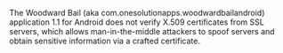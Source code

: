 The Woodward Bail (aka com.onesolutionapps.woodwardbailandroid) application 1.1 for Android does not verify X.509 certificates from SSL servers, which allows man-in-the-middle attackers to spoof servers and obtain sensitive information via a crafted certificate.